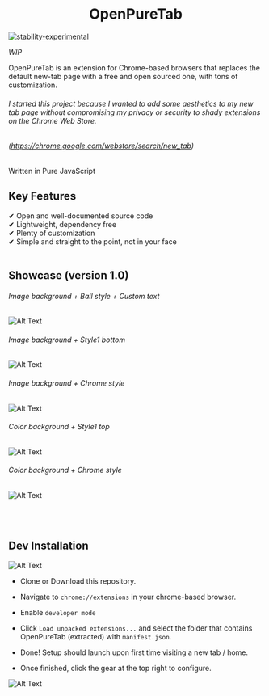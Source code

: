 <h1 align="center">OpenPureTab</h1>


[![stability-experimental](https://img.shields.io/badge/stability-experimental-orange.svg)](https://github.com/emersion/stability-badges#experimental)

*WIP*

OpenPureTab is an extension for Chrome-based browsers that replaces the default new-tab page with a free and open sourced one, with tons of customization.

###### I started this project because I wanted to add some aesthetics to my new tab page without compromising my privacy or security to shady extensions on the Chrome Web Store.
###### (https://chrome.google.com/webstore/search/new_tab)

Written in Pure JavaScript

Key Features
-------------------
&#10004; Open and well-documented source code<br />
&#10004; Lightweight, dependency free<br />
&#10004; Plenty of customization<br />
&#10004; Simple and straight to the point, not in your face<br />
<br/>


Showcase (version 1.0)
-------------------
###### Image background + Ball style + Custom text
![Alt Text](https://image.prntscr.com/image/oqi-q7mIT8CNPlbyTy7BcA.png)

###### Image background + Style1 bottom
![Alt Text](https://image.prntscr.com/image/PLwVi63RRuGI-TwLCP9nxw.png)

###### Image background + Chrome style
![Alt Text](https://image.prntscr.com/image/VpkYV8SHSJmYYwk161BI8g.png)

###### Color background + Style1 top
![Alt Text](https://image.prntscr.com/image/F0luCx_ySYyD21m11Pc7tw.png)

###### Color background + Chrome style
![Alt Text](https://image.prntscr.com/image/Ia3itpmxQYONuRwKF9v3Fg.png)


<br/><br/>
Dev Installation
-------------------
![Alt Text](https://image.prntscr.com/image/NsEaWmfASQSl3X3oZGy9sw.png)

- Clone or Download this repository.

- Navigate to `chrome://extensions` in your chrome-based browser.

- Enable `developer mode`

- Click `Load unpacked extensions...` and select the folder that contains OpenPureTab (extracted) with `manifest.json`.

- Done! Setup should launch upon first time visiting a new tab / home.

- Once finished, click the gear at the top right to configure.

![Alt Text](https://image.prntscr.com/image/2-Vx51ynSTCitvrDb2603A.png)
